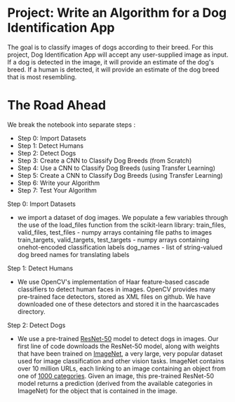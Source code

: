# Project: Write an Algorithm for a Dog Identification App
The goal is to classify images of dogs according to their breed. For this project, Dog Identification App will accept any user-supplied image as input. If a dog is detected in the image, it will provide an estimate of the dog's breed. If a human is detected, it will provide an estimate of the dog breed that is most resembling.

# The Road Ahead
We break the notebook into separate steps :
- Step 0: Import Datasets
- Step 1: Detect Humans
- Step 2: Detect Dogs
- Step 3: Create a CNN to Classify Dog Breeds (from Scratch)
- Step 4: Use a CNN to Classify Dog Breeds (using Transfer Learning)
- Step 5: Create a CNN to Classify Dog Breeds (using Transfer Learning)
- Step 6: Write your Algorithm
- Step 7: Test Your Algorithm

Step 0: Import Datasets
- we import a dataset of dog images. We populate a few variables through the use of the load_files function from the scikit-learn library:
train_files, valid_files, test_files - numpy arrays containing file paths to images
train_targets, valid_targets, test_targets - numpy arrays containing onehot-encoded classification labels
dog_names - list of string-valued dog breed names for translating labels

Step 1: Detect Humans
- We use OpenCV's implementation of Haar feature-based cascade classifiers to detect human faces in images. OpenCV provides many pre-trained face detectors, stored as XML files on github. We have downloaded one of these detectors and stored it in the haarcascades directory.

<a id='step2'></a>
Step 2: Detect Dogs

- We use a pre-trained [ResNet-50](http://ethereon.github.io/netscope/#/gist/db945b393d40bfa26006) model to detect dogs in images.  Our first line of code downloads the ResNet-50 model, along with weights that have been trained on [ImageNet](http://www.image-net.org/), a very large, very popular dataset used for image classification and other vision tasks.  ImageNet contains over 10 million URLs, each linking to an image containing an object from one of [1000 categories](https://gist.github.com/yrevar/942d3a0ac09ec9e5eb3a).  Given an image, this pre-trained ResNet-50 model returns a prediction (derived from the available categories in ImageNet) for the object that is contained in the image.
